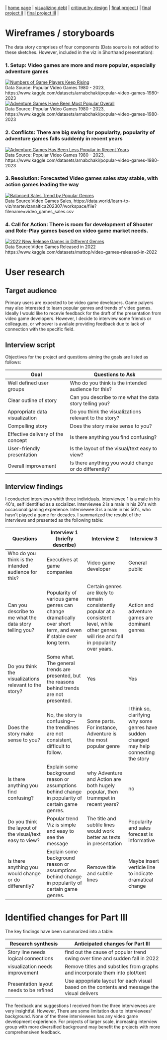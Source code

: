 | [home page](https://lihongzhang2023.github.io/portfolio/) | [visualizing debt](visualizing-government-debt) | [critique by design](critique-by-design) | [final project I](final-project-part-one) | [final project II](final-project-part-two) | [final project III](final-project-part-three) |

# Wireframes / storyboards
The data story comprises of four components (Data source is not added to these sketches. However, included in the viz in Shorthand presentation):   

### 1. Setup: Video games are more and more popular, especially adventure games
<div class='tableauPlaceholder' id='viz1700958524798' style='position: relative'><noscript><a href='#'><img alt='Numbers of Game Players Keep Rising ' src='https:&#47;&#47;public.tableau.com&#47;static&#47;images&#47;Vi&#47;VideoGame-SetUp1&#47;Setup1&#47;1_rss.png' style='border: none' /></a></noscript><object class='tableauViz'  style='display:none;'><param name='host_url' value='https%3A%2F%2Fpublic.tableau.com%2F' /> <param name='embed_code_version' value='3' /> <param name='site_root' value='' /><param name='name' value='VideoGame-SetUp1&#47;Setup1' /><param name='tabs' value='no' /><param name='toolbar' value='yes' /><param name='static_image' value='https:&#47;&#47;public.tableau.com&#47;static&#47;images&#47;Vi&#47;VideoGame-SetUp1&#47;Setup1&#47;1.png' /> <param name='animate_transition' value='yes' /><param name='display_static_image' value='yes' /><param name='display_spinner' value='yes' /><param name='display_overlay' value='yes' /><param name='display_count' value='yes' /><param name='language' value='en-US' /><param name='filter' value='publish=yes' /></object></div>                
<script type='text/javascript'>                    
  var divElement = document.getElementById('viz1700958524798');                    
  var vizElement = divElement.getElementsByTagName('object')[0];                    
  vizElement.style.width='1016px';vizElement.style.height='991px';                    
  var scriptElement = document.createElement('script');                    
  scriptElement.src = 'https://public.tableau.com/javascripts/api/viz_v1.js';                    
  vizElement.parentNode.insertBefore(scriptElement, vizElement);                
</script>  
Data Source: Popular Video Games 1980 - 2023, https://www.kaggle.com/datasets/arnabchaki/popular-video-games-1980-2023  

<div class='tableauPlaceholder' id='viz1700958622082' style='position: relative'><noscript><a href='#'><img alt='Adventure Games Have Been Most Popular Overall ' src='https:&#47;&#47;public.tableau.com&#47;static&#47;images&#47;Vi&#47;VideoGame-SetUp2&#47;Setup2&#47;1_rss.png' style='border: none' /></a></noscript><object class='tableauViz'  style='display:none;'><param name='host_url' value='https%3A%2F%2Fpublic.tableau.com%2F' /> <param name='embed_code_version' value='3' /> <param name='site_root' value='' /><param name='name' value='VideoGame-SetUp2&#47;Setup2' /><param name='tabs' value='no' /><param name='toolbar' value='yes' /><param name='static_image' value='https:&#47;&#47;public.tableau.com&#47;static&#47;images&#47;Vi&#47;VideoGame-SetUp2&#47;Setup2&#47;1.png' /> <param name='animate_transition' value='yes' /><param name='display_static_image' value='yes' /><param name='display_spinner' value='yes' /><param name='display_overlay' value='yes' /><param name='display_count' value='yes' /><param name='language' value='en-US' /><param name='filter' value='publish=yes' /></object></div>               
<script type='text/javascript'>                    
  var divElement = document.getElementById('viz1700958622082');                    
  var vizElement = divElement.getElementsByTagName('object')[0];                    
  vizElement.style.width='1016px';vizElement.style.height='991px';                    
  var scriptElement = document.createElement('script');                    
  scriptElement.src = 'https://public.tableau.com/javascripts/api/viz_v1.js';                    
  vizElement.parentNode.insertBefore(scriptElement, vizElement);                
</script>  
Data Source: Popular Video Games 1980 - 2023, https://www.kaggle.com/datasets/arnabchaki/popular-video-games-1980-2023  

### 2. Conflicts: There are big swing for popularity, popularity of adventure games falls suddenly in recent years
<div class='tableauPlaceholder' id='viz1700960085955' style='position: relative'><noscript><a href='#'><img alt='Adventure Games Has Been Less Popular in Recent Years ' src='https:&#47;&#47;public.tableau.com&#47;static&#47;images&#47;Vi&#47;VideoGame-Conflicts&#47;Conflicts&#47;1_rss.png' style='border: none' /></a></noscript><object class='tableauViz'  style='display:none;'><param name='host_url' value='https%3A%2F%2Fpublic.tableau.com%2F' /> <param name='embed_code_version' value='3' /> <param name='site_root' value='' /><param name='name' value='VideoGame-Conflicts&#47;Conflicts' /><param name='tabs' value='no' /><param name='toolbar' value='yes' /><param name='static_image' value='https:&#47;&#47;public.tableau.com&#47;static&#47;images&#47;Vi&#47;VideoGame-Conflicts&#47;Conflicts&#47;1.png' /> <param name='animate_transition' value='yes' /><param name='display_static_image' value='yes' /><param name='display_spinner' value='yes' /><param name='display_overlay' value='yes' /><param name='display_count' value='yes' /><param name='language' value='en-US' /></object></div>                
<script type='text/javascript'>                    
  var divElement = document.getElementById('viz1700960085955');                    
  var vizElement = divElement.getElementsByTagName('object')[0];                    vizElement.style.width='1016px';vizElement.style.height='991px';                    
  var scriptElement = document.createElement('script');                    
  scriptElement.src = 'https://public.tableau.com/javascripts/api/viz_v1.js';                    vizElement.parentNode.insertBefore(scriptElement, vizElement);                
</script>   
Data Source: Popular Video Games 1980 - 2023, https://www.kaggle.com/datasets/arnabchaki/popular-video-games-1980-2023  

### 3. Resolution: Forecasted Video games sales stay stable, with action games leading the way
<div class='tableauPlaceholder' id='viz1700959056462' style='position: relative'><noscript><a href='#'><img alt='Balanced Sales Trend by Popular Genres ' src='https:&#47;&#47;public.tableau.com&#47;static&#47;images&#47;Vi&#47;VideoGame-Resolutions&#47;Resolution&#47;1_rss.png' style='border: none' /></a></noscript><object class='tableauViz'  style='display:none;'><param name='host_url' value='https%3A%2F%2Fpublic.tableau.com%2F' /> <param name='embed_code_version' value='3' /> <param name='site_root' value='' /><param name='name' value='VideoGame-Resolutions&#47;Resolution' /><param name='tabs' value='no' /><param name='toolbar' value='yes' /><param name='static_image' value='https:&#47;&#47;public.tableau.com&#47;static&#47;images&#47;Vi&#47;VideoGame-Resolutions&#47;Resolution&#47;1.png' /> <param name='animate_transition' value='yes' /><param name='display_static_image' value='yes' /><param name='display_spinner' value='yes' /><param name='display_overlay' value='yes' /><param name='display_count' value='yes' /><param name='language' value='en-US' /><param name='filter' value='publish=yes' /></object></div>                 
<script type='text/javascript'>                    
  var divElement = document.getElementById('viz1700959056462');                    
  var vizElement = divElement.getElementsByTagName('object')[0];                    
  vizElement.style.width='1016px';vizElement.style.height='991px';                    
  var scriptElement = document.createElement('script');                    
  scriptElement.src = 'https://public.tableau.com/javascripts/api/viz_v1.js';                    
  vizElement.parentNode.insertBefore(scriptElement, vizElement);                
</script>   
Data Source:Video Games Sales, https://data.world/learn-to-viz/martevizanaltica202307/workspace/file?filename=video_games_sales.csv  

### 4. Call for Action: There is room for development of Shooter and Role-Play games based on video game market needs.
<div class='tableauPlaceholder' id='viz1700959152539' style='position: relative'><noscript><a href='#'><img alt='2022 New Release Games in Different Genres ' src='https:&#47;&#47;public.tableau.com&#47;static&#47;images&#47;Vi&#47;VideoGame-Action&#47;CallforAction&#47;1_rss.png' style='border: none' /></a></noscript><object class='tableauViz'  style='display:none;'><param name='host_url' value='https%3A%2F%2Fpublic.tableau.com%2F' /> <param name='embed_code_version' value='3' /> <param name='site_root' value='' /><param name='name' value='VideoGame-Action&#47;CallforAction' /><param name='tabs' value='no' /><param name='toolbar' value='yes' /><param name='static_image' value='https:&#47;&#47;public.tableau.com&#47;static&#47;images&#47;Vi&#47;VideoGame-Action&#47;CallforAction&#47;1.png' /> <param name='animate_transition' value='yes' /><param name='display_static_image' value='yes' /><param name='display_spinner' value='yes' /><param name='display_overlay' value='yes' /><param name='display_count' value='yes' /><param name='language' value='en-US' /><param name='filter' value='publish=yes' /></object></div>                
<script type='text/javascript'>                    
  var divElement = document.getElementById('viz1700959152539');                    
  var vizElement = divElement.getElementsByTagName('object')[0];                    
  vizElement.style.width='1016px';vizElement.style.height='991px';                    
  var scriptElement = document.createElement('script');                    
  scriptElement.src = 'https://public.tableau.com/javascripts/api/viz_v1.js';                    
  vizElement.parentNode.insertBefore(scriptElement, vizElement);                
</script>  
Data Source:Video Games Released in 2022 https://www.kaggle.com/datasets/mattop/video-games-released-in-2022  

# User research   
## Target audience   
Primary users are expected to be video game developers. Game palyers may also interested to learn popular genres and trends of video games. Ideally I would like to recevie feedback for the draft of the presentation from video game developers. However, I decide to interview some friends or colleagues, or whoever is availale providing feedback due to lack of connection with the specific field.

## Interview script
Objectives for the project and questions aiming the goals are listed as follows:  

| Goal                           | Questions to Ask                                                    |
|--------------------------------|---------------------------------------------------------------------|
|Well defined user groups        | Who do you think is the intended audience for this?                 |
|Clear outline of story          | Can you describe to me what the data story telling you?                 |
|Appropriate data visualization  | Do you think the visualizations relevant to the story?                 |
|Compelling story                | Does the story make sense to you?               |
|Effective delivery of the concept  | Is there anything you find confusing?              |
|User-friendly presentation      | Is the layout of the visual/text easy to view?              |
|Overall improvement         | Is there anything you would change or do differently?               |



## Interview findings   
I conducted interviews whith three individuals. Interviewee 1 is a male in his 40's, self identified as a socializer. Interviewee 2 is a male in his 20's with occasional gaming experience. Interviewee 3 is a male in his 50's, who hasn't played a game for decades. I summarized the resulst of the interviews and presented as the following table:

| Questions               | Interview 1 (briefly describe) | Interview 2 | Interview 3 |
|-------------------------|--------------------------------|-------------|-------------|
| Who do you think is the intended audience for this?     |  Executives at game companies  |    Video game developer  |  General public           |
|Can you describe to me what the data story telling you? |   Popularity of various game genres can change dramatically over short term, and even if stable over long term. |       Certain genres are likely to remain consistently popular at a consistent level, while other genres will rise and fall in popularity over years.     |Action and adventure games are dominant genres|
|Do you think the visualizations relevant to the story?|   Some what. The general trends are presented, but the reasons behind trends are not presented.      |       Yes      |   Yes          |
|Does the story make sense to you? |No, the story is confusing—the trendlines are not consistent, difficult to follow. | Some parts. For instance, Adventure is the most popular genre  | I think so, clarifying why some genres have sudden changed may help connecting the story            |
|Is there anything you find confusing?  | Explain some background reason or assumptions behind change in popularity of certain game genres.  |   why Adventure and Action are both hugely popular, then trummpet in recent years?          |          no   |
|Do you think the layout of the visual/text easy to view?|  Popular trend Viz is simple and easy to see the message |         The title and subtile lines would work better as texts in presentation    |   Popularity and sales forecast is informative          |
|Is there anything you would change or do differently? |     Explain some background reason or assumptions behind change in popularity of certain game genres.                           |  Remove title and subtile lines          | Maybe insert verticle line to indicate dramatical change            |



# Identified changes for Part III  
The key findings have been summarized into a table:   

| Research synthesis                       | Anticipated changes for Part III                                           |
|------------------------------------------|----------------------------------------------------------------------------|
| Story line needs logical connections | find out the cause of popular trend swing over time and sudden fall in 2022 |
|  visualization needs improvement         |  Remove titles and substiles from graphs and incorporate them into plot/text |
|  Presentation layout needs to be refined |  Use appopriate layout for each visual based on the contents and message the visual delivers|  


The feedback and suggestions I received from the three interviewees are very insightful. However, There are some limitation due to interviewees' background. None of the three interviewees has any video game development experience. For projects of larger scale,  increasing interview group with more diversified background may benefit the projects with more comprehensiven feedback.



